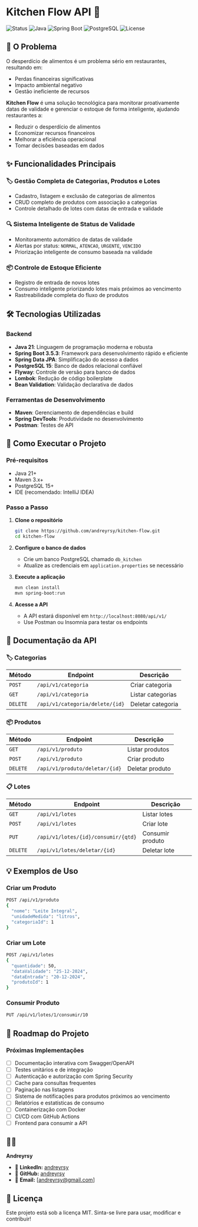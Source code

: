 # Kitchen Flow API 🍳

![Status](https://img.shields.io/badge/status-ativo-success.svg)
![Java](https://img.shields.io/badge/Java-21-blue.svg)
![Spring Boot](https://img.shields.io/badge/Spring%20Boot-3.5.3-brightgreen.svg)
![PostgreSQL](https://img.shields.io/badge/PostgreSQL-15-blue.svg)
![License](https://img.shields.io/badge/license-MIT-blue.svg)

## 🎯 O Problema

O desperdício de alimentos é um problema sério em restaurantes, resultando em:
- Perdas financeiras significativas
- Impacto ambiental negativo
- Gestão ineficiente de recursos

**Kitchen Flow** é uma solução tecnológica para monitorar proativamente datas de validade e gerenciar o estoque de forma inteligente, ajudando restaurantes a:
- Reduzir o desperdício de alimentos
- Economizar recursos financeiros
- Melhorar a eficiência operacional
- Tomar decisões baseadas em dados

## ✨ Funcionalidades Principais

### 🏷️ Gestão Completa de Categorias, Produtos e Lotes
- Cadastro, listagem e exclusão de categorias de alimentos
- CRUD completo de produtos com associação a categorias
- Controle detalhado de lotes com datas de entrada e validade

### 🔍 Sistema Inteligente de Status de Validade
- Monitoramento automático de datas de validade
- Alertas por status: `NORMAL`, `ATENCAO`, `URGENTE`, `VENCIDO`
- Priorização inteligente de consumo baseada na validade

### 📦 Controle de Estoque Eficiente
- Registro de entrada de novos lotes
- Consumo inteligente priorizando lotes mais próximos ao vencimento
- Rastreabilidade completa do fluxo de produtos

## 🛠️ Tecnologias Utilizadas

### Backend
- **Java 21**: Linguagem de programação moderna e robusta
- **Spring Boot 3.5.3**: Framework para desenvolvimento rápido e eficiente
- **Spring Data JPA**: Simplificação do acesso a dados
- **PostgreSQL 15**: Banco de dados relacional confiável
- **Flyway**: Controle de versão para banco de dados
- **Lombok**: Redução de código boilerplate
- **Bean Validation**: Validação declarativa de dados

### Ferramentas de Desenvolvimento
- **Maven**: Gerenciamento de dependências e build
- **Spring DevTools**: Produtividade no desenvolvimento
- **Postman**: Testes de API

## 🚀 Como Executar o Projeto

### Pré-requisitos
- Java 21+
- Maven 3.x+
- PostgreSQL 15+
- IDE (recomendado: IntelliJ IDEA)

### Passo a Passo

1. **Clone o repositório**
   ```bash
   git clone https://github.com/andreyrsy/kitchen-flow.git
   cd kitchen-flow
   ```

2. **Configure o banco de dados**
   - Crie um banco PostgreSQL chamado `db_kitchen`
   - Atualize as credenciais em `application.properties` se necessário

3. **Execute a aplicação**
   ```bash
   mvn clean install
   mvn spring-boot:run
   ```

4. **Acesse a API**
   - A API estará disponível em `http://localhost:8080/api/v1/`
   - Use Postman ou Insomnia para testar os endpoints

## 📖 Documentação da API

### 🏷️ Categorias
| Método | Endpoint | Descrição |
|--------|----------|-----------|
| `POST` | `/api/v1/categoria` | Criar categoria |
| `GET` | `/api/v1/categoria` | Listar categorias |
| `DELETE` | `/api/v1/categoria/delete/{id}` | Deletar categoria |

### 📦 Produtos
| Método | Endpoint | Descrição |
|--------|----------|-----------|
| `GET` | `/api/v1/produto` | Listar produtos |
| `POST` | `/api/v1/produto` | Criar produto |
| `DELETE` | `/api/v1/produto/deletar/{id}` | Deletar produto |

### 📋 Lotes
| Método | Endpoint | Descrição |
|--------|----------|-----------|
| `GET` | `/api/v1/lotes` | Listar lotes |
| `POST` | `/api/v1/lotes` | Criar lote |
| `PUT` | `/api/v1/lotes/{id}/consumir/{qtd}` | Consumir produto |
| `DELETE` | `/api/v1/lotes/deletar/{id}` | Deletar lote |

## 💡 Exemplos de Uso

### Criar um Produto
```bash
POST /api/v1/produto
{
  "nome": "Leite Integral",
  "unidadeMedida": "litros",
  "categoriaId": 1
}
```

### Criar um Lote
```bash
POST /api/v1/lotes
{
  "quantidade": 50,
  "dataValidade": "25-12-2024",
  "dataEntrada": "20-12-2024",
  "produtoId": 1
}
```

### Consumir Produto
```bash
PUT /api/v1/lotes/1/consumir/10
```

## 🔮 Roadmap do Projeto

### Próximas Implementações
- [ ] Documentação interativa com Swagger/OpenAPI
- [ ] Testes unitários e de integração
- [ ] Autenticação e autorização com Spring Security
- [ ] Cache para consultas frequentes
- [ ] Paginação nas listagens
- [ ] Sistema de notificações para produtos próximos ao vencimento
- [ ] Relatórios e estatísticas de consumo
- [ ] Containerização com Docker
- [ ] CI/CD com GitHub Actions
- [ ] Frontend para consumir a API

## 👨‍💻 

**Andreyrsy**

- 💼 **LinkedIn:** [andreyrsy](https://linkedin.com/in/andreyrsy)
- 🐙 **GitHub:** [andreyrsy](https://github.com/andreyrsy)
- 📧 **Email:** [andreyrsy@gmail.com]

## 📄 Licença

Este projeto está sob a licença MIT. Sinta-se livre para usar, modificar e contribuir!